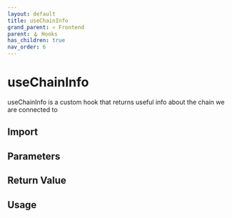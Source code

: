 ```yaml
---
layout: default
title: useChainInfo
grand_parent: ⚛️ Frontend
parent: 🪝 Hooks
has_children: true
nav_order: 6
---
```


# useChainInfo

useChainInfo is a custom hook that returns useful info about the chain we are connected to

## Import

## Parameters

## Return Value

## Usage
